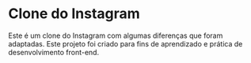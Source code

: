 # Clone do Instagram

Este é um clone do Instagram com algumas diferenças que foram adaptadas. Este projeto foi criado para fins de aprendizado e prática de desenvolvimento front-end.
